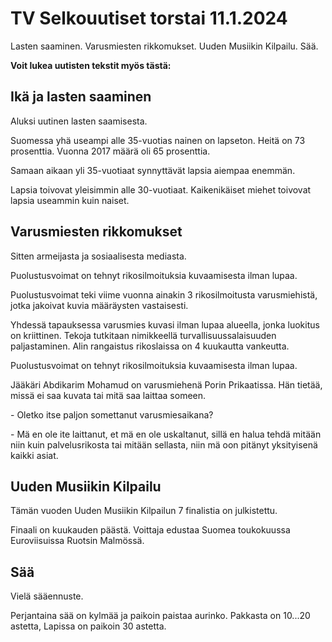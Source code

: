 # TV Selkouutiset torstai 11.1.2024

Lasten saaminen. Varusmiesten rikkomukset. Uuden Musiikin Kilpailu. Sää.

**Voit lukea uutisten tekstit myös tästä:**

## Ikä ja lasten saaminen

Aluksi uutinen lasten saamisesta.

Suomessa yhä useampi alle 35-vuotias nainen on lapseton. Heitä on 73 prosenttia. Vuonna 2017 määrä oli 65 prosenttia.

Samaan aikaan yli 35-vuotiaat synnyttävät lapsia aiempaa enemmän.

Lapsia toivovat yleisimmin alle 30-vuotiaat. Kaikenikäiset miehet toivovat lapsia useammin kuin naiset.

## Varusmiesten rikkomukset

Sitten armeijasta ja sosiaalisesta mediasta.

Puolustusvoimat on tehnyt rikosilmoituksia kuvaamisesta ilman lupaa.

Puolustusvoimat teki viime vuonna ainakin 3 rikosilmoitusta varusmiehistä, jotka jakoivat kuvia määräysten vastaisesti.

Yhdessä tapauksessa varusmies kuvasi ilman lupaa alueella, jonka luokitus on kriittinen. Tekoja tutkitaan nimikkeellä turvallisuussalaisuuden paljastaminen. Alin rangaistus rikoslaissa on 4 kuukautta vankeutta.

Puolustusvoimat on tehnyt rikosilmoituksia kuvaamisesta ilman lupaa.

Jääkäri Abdikarim Mohamud on varusmiehenä Porin Prikaatissa. Hän tietää, missä ei saa kuvata tai mitä saa laittaa someen.

\- Oletko itse paljon somettanut varusmiesaikana?

\- Mä en ole ite laittanut, et mä en ole uskaltanut, sillä en halua tehdä mitään niin kuin palvelusrikosta tai mitään sellasta, niin mä oon pitänyt yksityisenä kaikki asiat.

## Uuden Musiikin Kilpailu

Tämän vuoden Uuden Musiikin Kilpailun 7 finalistia on julkistettu.

Finaali on kuukauden päästä. Voittaja edustaa Suomea toukokuussa Euroviisuissa Ruotsin Malmössä.

## Sää

Vielä sääennuste.

Perjantaina sää on kylmää ja paikoin paistaa aurinko. Pakkasta on 10\...20 astetta, Lapissa on paikoin 30 astetta.

